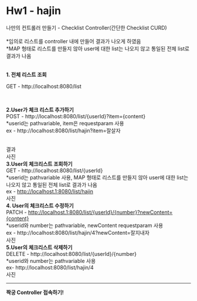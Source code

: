 # **Hw1 - hajin**  
나만의 컨트롤러 만들기 - Checklist Controller(간단한 Checklist CURD) 
<br><br>
*임의로 리스트를 controller 내에 만들어 결과가 나오게 하였음 
<br>
*MAP 형태로 리스트를 만들지 않아 user에 대한 list는 나오지 않고 통일된 전체 list로 결과가 나옴
<br><br>

**1. 전체 리스트 조회**<br>

GET - http://localhost:8080/list

<br>

**2.User가 체크 리스트 추가하기** <br>
POST - http://localhost:8080/list/{userId}?item={content}
<br>*userid는 pathvariable, item은 requestparam 사용
<br>ex - http://localhost:8080/list/hajin?item=잘살자

<br>결과
<br>
사진
<br>
**3.User의 체크리스트 조회하기**
<br>GET - http://localhost:8080/list/{userId}
<br>*userid는 pathvariable 사용, MAP 형태로 리스트를 만들지 않아 user에 대한 list는 나오지 않고 통일된 전체 list로 결과가 나옴
<br>ex - http://localhost.1:8080/list/hajin
<br>
사진
<br>
**4. User의 체크리스트 수정하기**
<br>PATCH - http://localhost.1:8080/list/{userId}/{number}?newContent={content}
<br>*userid와 number는 pathvariable, newContent requestparam 사용
<br>ex - http://localhost:8080/list/hajin/4?newContent=잘지내자
<br>
사진
<br>
**5.User의 체크리스트 삭제하기**
<br>DELETE - http://localhost:8080/list/{userId}/{number}
<br>*userid와 number는 pathvariable 사용
<br>ex- http://localhost:8080/list/hajin/4
<br>
사진
<br>

---
**짝궁 Controller 접속하기!**
